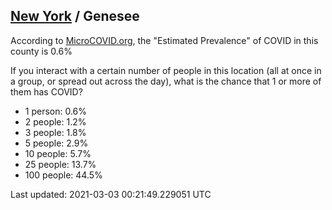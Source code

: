 
## [New York](/united-states/new-york) / Genesee

According to [MicroCOVID.org](http://microcovid.org),
the "Estimated Prevalence" of COVID in this county is 0.6%

If you interact with a certain number of people in this location
(all at once in a group, or spread out across the day), what is the chance that
1 or more of them has COVID?

- 1 person: 0.6%
- 2 people: 1.2%
- 3 people: 1.8%
- 5 people: 2.9%
- 10 people: 5.7%
- 25 people: 13.7%
- 100 people: 44.5%

Last updated: 2021-03-03 00:21:49.229051 UTC
